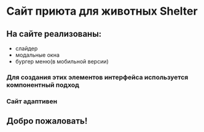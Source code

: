 # Сайт приюта для животных Shelter 
## На сайте реализованы:
- слайдер
- модальные окна
- бургер меню(в мобильной версии)
### Для создания этих элементов интерфейса используется компонентный подход
### Сайт адаптивен
## Добро пожаловать!
